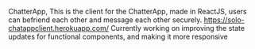 ChatterApp,
This is the client for the ChatterApp, made in ReactJS, users can befriend each other and message each other securely.
https://solo-chatappclient.herokuapp.com/
Currently working on improving the state updates for functional components, and making it more responsive
